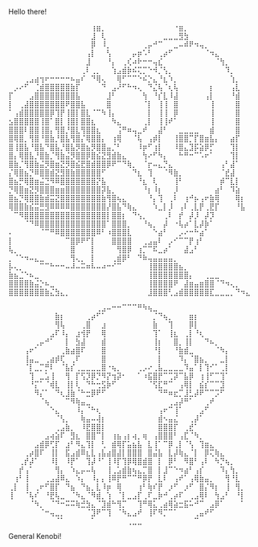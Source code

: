 Hello there!

⠀⠀⠀⠀⠀⠀⠀⠀⠀⠀⠀⠀⠀⠀⠀⠀⢰⣶⡀⠀⠀⠀⠀⠀⠀⠀⠀⠀⠀⠀⠀⠀⠐⣶⡀⠀⠀⠀⠀⠀⠀⠀⠀⠀⠀⠀⠀
⠀⠀⠀⠀⠀⠀⠀⠀⠀⠀⠀⠀⠀⠀⠀⠀⣸⠀⢇⠀⠀⠀⠀⠀⠀⠀⠀⠀⠀⠀⣀⣀⣀⣻⣳⠀⠀⠀⠀⠀⠀⠀⠀⠀⠀⠀⠀
⠀⠀⠀⠀⠀⠀⠀⠀⠀⠀⠀⠀⠀⠀⠀⠀⡿⠀⠸⡀⠀⠀⠀⠀⠀⠀⢀⡤⠚⠉⠀⠀⣀⠤⠾⠟⠲⢤⡀⠀⠀⠀⠀⠀⠀⠀⠀
⠀⠀⠀⠀⠀⠀⠀⠀⠀⠀⠀⠀⠀⠀⠀⢠⡇⠀⠀⢣⠀⠀⠀⠀⡤⡶⠡⠃⠀⢀⡴⠋⠀⠀⠀⠀⠀⠀⠈⠲⣄⠀⠀⠀⠀⠀⠀
⠀⠀⠀⠀⠀⠀⠀⠀⠀⠀⠀⠀⠀⠀⠀⣸⠀⠀⠀⠘⡄⠀⢀⢎⠴⠗⠒⠒⢤⣎⠀⠀⠀⠀⠀⠀⠀⠀⠀⠀⠈⢳⡀⠀⠀⠀⠀
⠀⠀⠀⠀⠀⠀⠀⠀⠀⠀⠀⠀⠀⠀⢀⠇⢀⡀⠀⠀⢱⣠⣾⡷⠮⢍⡉⠑⠺⡈⢣⡀⠀⠀⠀⠀⠀⠀⠀⠀⠀⠀⠹⡀⠀⠀⠀
⠀⠀⠀⢀⣠⣴⢲⠖⠒⠒⠒⠒⠦⣤⠎⠀⠙⢿⢄⠀⠀⢿⠋⠉⠉⠑⠮⡑⣄⠘⣆⠱⡀⠀⠀⠀⠀⠀⠀⠀⠀⠀⠀⢱⡀⠀⠀
⠀⡠⠔⠋⠀⢈⣾⣿⣿⣿⣿⣿⣷⡏⠀⠀⠀⠀⠙⠀⣠⠜⠋⠓⠲⢄⠀⠙⣌⢧⠈⢆⢧⠀⠀⠀⠀⠀⠀⡆⠀⠀⠀⢠⣇⠀⠀
⡏⠀⠀⠀⣠⣿⣿⣿⣿⣿⣿⣿⣿⣧⠀⠀⠀⠀⠀⣸⠃⠀⠀⠀⠀⠀⢳⠀⠘⡎⣇⠸⣼⠀⠀⠀⠀⠀⢠⡇⠀⠀⠀⠘⣾⠀⠀
⡇⠀⢀⣼⣿⣿⣿⣿⣿⣿⣿⠟⣿⣿⣧⠀⠀⠀⠀⣿⠀⠀⠀⠀⠀⠀⠈⡇⠀⢸⢸⠀⣿⠀⠀⠀⠀⠀⠀⢸⠀⠀⠀⠀⣿⠀⠀
⠁⢠⣾⣿⣿⣿⣿⣿⡿⢹⡟⢸⣿⡇⣿⣇⠈⠉⠳⢸⡄⠀⠀⠀⠀⠀⠀⡇⠀⢸⢸⠀⡿⠀⠀⠀⠀⠀⠀⢸⠀⠀⠀⠀⣿⠀⠀
⣢⣿⣿⣿⣿⣿⢸⣿⠁⣿⡇⢸⣿⡇⣿⣿⣆⠀⠀⠀⠳⣄⠀⠀⠀⠀⢀⡇⠀⢸⢸⠞⠁⠀⠀⠀⠀⠀⠀⢸⠀⠀⠀⠀⣿⠀⠀
⣿⣿⣿⠇⣿⣿⢸⣿⡄⢻⣿⡘⣿⣇⢻⣿⣿⣆⠀⠀⠀⢨⠛⠶⢤⣀⠞⠀⠀⣼⠃⠀⠀⣀⣀⣀⣀⠀⠀⣾⠀⠀⠀⠀⣿⠀⠀
⣿⢿⣿⡀⢻⣿⠘⣿⣷⡘⣿⣧⢻⣿⡌⢿⣿⣿⡄⠀⢰⢿⠀⠀⠈⢧⠀⢠⡾⡇⠀⠀⢸⣿⣿⡉⡏⣿⣶⣧⡄⠀⠀⣴⡏⠀⠀
⣿⢸⣿⣧⠘⣿⣧⠙⣿⣧⡘⣿⣧⡻⣿⣦⡻⣿⣿⣤⡈⠃⠀⠀⠀⠸⡶⠋⢰⡇⠀⠀⠸⣿⣄⣹⡯⣵⡿⡋⠀⠀⠀⢹⡇⠀⠀
⣿⡄⢿⣿⣧⡘⣿⣷⡈⢻⣷⣬⡻⣿⣿⡿⣿⣮⣝⣻⣾⣷⣄⠀⠀⠀⢳⠔⠋⠳⡄⠀⠀⠓⠛⠒⠉⠡⠖⠁⠀⠀⠀⢹⡇⠀⠀
⣿⣷⡈⢻⣿⣷⣬⡻⣿⣶⣝⡻⣿⣮⣟⣿⣾⣿⣿⡿⠟⠉⠙⢷⡀⠀⠈⡖⠤⣄⡙⣄⠀⠀⠀⠀⠀⠀⠀⠀⠀⢠⠃⣼⠁⠀⠀
⡌⢿⣿⣦⡙⠿⣿⣿⣾⣝⣻⣿⣷⣿⣿⣿⣿⣿⠋⠀⠀⠀⠀⠀⠙⣆⠀⢹⠀⠀⠈⠻⣷⡀⠀⠀⠀⠀⠀⠀⠀⠈⣞⣼⠀⠀⠀
⣿⣦⡛⢿⣿⣶⣬⣙⠻⠿⣿⣿⣿⣿⣿⣿⣿⡝⣧⠀⠀⠀⠀⠀⠀⠘⣆⠀⢇⠀⠀⠀⢸⠃⠀⠀⠀⠀⠀⠀⠀⡾⠉⣇⡇⠀⠀
⡙⢿⣿⣶⣝⡻⣿⣿⣿⣶⣶⣿⣿⣿⣿⣿⣿⣿⡽⣧⡀⠀⠀⠀⠀⠀⠘⡆⠸⡆⠀⠀⡸⠀⠀⠀⠀⠀⠀⠀⣴⠃⠀⠹⣵⠀⠀
⣿⣦⡙⢿⣿⣿⣷⣾⣭⣝⣿⣿⣿⣿⣿⣿⣿⣿⣷⢻⣿⢦⣄⠀⠀⠀⠀⠘⡄⢹⠀⢀⠇⠀⢰⠚⡦⢠⠖⣷⢿⠀⠀⠀⢿⡆⠀
⢿⣿⣿⣷⣮⣭⣛⣻⠿⠿⠿⠿⣿⣿⣿⣿⣿⣿⣿⡜⣿⣧⠙⢷⣄⠀⠀⠀⠱⣀⡇⡸⠀⢠⠇⢀⣇⡟⢀⣟⡏⠀⠀⠀⠘⣧⠀
⠀⠉⠻⣿⣿⣿⣿⣿⣿⣿⣿⣿⣿⣿⣿⣿⣿⣿⣿⡇⣿⣿⡆⠀⠙⢢⡀⠀⠀⠀⢀⠇⠀⡞⠀⡼⡸⠀⡼⡹⠀⠀⠀⠀⠀⠀⠀
⠀⠀⠀⠈⠙⠿⣿⣿⣿⣿⣿⣿⣿⣿⣿⣿⣿⣿⣿⠁⣿⣿⣿⡀⠀⠀⠘⢦⡀⠀⡼⠀⠐⢧⡴⠁⣇⡼⡷⠁⠀⠀⠀⠀⠀⠀⠀
⠄⠀⠀⠀⠀⠀⠈⠉⠛⠿⣿⣿⣿⣿⣿⣿⣿⠿⠃⠰⣿⣿⣿⣇⠀⠀⠀⠀⠑⣴⠃⠀⠀⡠⠔⠒⠓⣴⠁⠀⠀⠀⠀⠀⠀⠀⠀
⡇⠀⠀⠀⠀⠀⠀⠀⠀⠀⠀⠉⣿⡿⠟⠋⡇⠀⠀⠀⣿⣿⣿⣿⠀⠀⢀⣠⣤⠇⠀⡠⠊⠉⠉⡟⢰⠃⠀⠀⠀⠀⠀⠀⠀⠀⠀
⢧⡀⠀⠀⠀⠀⠀⠀⠀⠀⠀⠀⣿⠀⠀⠀⡇⠀⠀⠀⠀⢻⣿⡿⠀⢰⡉⠉⠯⣀⡴⠁⠀⠀⣼⣠⠃⠀⠀⠀⠀⠀⠀⠀⠀⠀⠀
⡀⠈⠑⠲⠤⣄⣀⠀⠀⠀⠀⠀⢻⢄⡀⠀⡇⠀⠀⠀⢀⣾⡿⠃⠀⠙⠷⢤⣤⣤⣤⣤⡀⠀⠀⠀⠀⠀⠀⠀⠀⠀⠀⠀⠀⠀⠀
⡧⢄⡀⠀⠀⠀⠉⠉⠓⠒⠒⠤⠼⠤⠭⠶⠧⠤⠴⠒⠊⠉⠀⠀⠀⠀⠀⢸⣿⣿⣿⣿⣿⣦⡀⠀⠀⠀⠀⠀⠀⠀⠀⠀⠀⠀⠀
⣷⣦⣈⠑⠦⣀⠀⠀⠀⠀⠀⠀⠀⠀⠀⠀⠀⠀⠀⠀⠀⠀⠀⠀⠀⠀⠀⢸⣿⣿⣿⣿⣿⣿⣿⡄⠀⠀⢀⣀⣀⠀⠀⠀⠀⠀⠀
⣿⣿⣿⣿⣷⣬⡑⠦⣀⠀⠀⠀⠀⠀⠀⠀⠀⠀⠀⠀⠀⠀⠀⠀⠀⠀⠀⢸⣿⣿⣿⣿⠟⠀⣼⣶⣤⣶⣿⣿⠈⠙⠲⢄⡀⠀⠀
⣿⣿⣿⣿⣿⣿⣿⣷⣌⣳⣄⡀⠀⠀⠀⠀⠀⠀⠀⠀⠀⠀⠀⠀⠀⠀⠀⣸⣿⣿⣿⢃⣠⣾⣿⣿⣿⣿⣿⣏⣀⣀⣀⡀⠙⠲⣄

⠀⠀⠀⠀⠀⠀⠀⠀⠀⠀⠀⠀⠀⠀⠀⠀⠀⢀⣠⠤⠒⠒⠉⠉⠉⠛⠳⢦⣀⠀⠀⠀⠀⠀⠀⠀⠀⠀⠀⠀⠀⠀⠀⠀⠀⠀
⠀⠀⠀⠀⠀⠀⠀⠀⠀⣷⡆⠀⠀⠀⠀⢀⡴⠋⠁⠀⠀⠀⠀⠀⠀⠀⠀⠀⡈⠙⢦⡀⠀⠀⠀⣶⡆⠀⠀⠀⠀⠀⠀⠀⠀⠀
⠀⠀⠀⠀⠀⠀⠀⠀⠀⢻⢧⠀⠀⠀⢀⣿⠀⠀⣰⠀⠀⠀⠀⠀⠀⠀⠀⠀⣷⠀⠀⢹⠀⠀⠀⡿⡇⠀⠀⠀⠀⠀⠀⠀⠀⠀
⠀⠀⠀⠀⠀⠀⠀⠀⣠⠏⠸⡄⠀⣰⢺⡟⠀⠀⢿⠀⠀⠀⠀⠀⠀⠀⠀⠀⢹⠁⠀⢸⣆⠀⢀⡇⠘⢆⠀⠀⠀⠀⠀⠀⠀⠀
⠀⠀⠀⠀⠀⢀⡤⠚⠁⠀⠀⡇⠀⣳⣼⠀⠀⠀⣾⠀⠀⠀⠀⠀⠀⠀⠀⠀⢸⡆⠀⠀⣿⡀⢸⡇⠀⠀⠙⠦⡀⠀⠀⠀⠀⠀
⠀⠀⠀⢠⠖⠁⠀⠀⠀⠀⢀⣷⣴⣿⠏⠀⠀⠀⣿⠀⠀⠀⠀⠀⠀⠀⠀⠀⠘⡇⠀⠀⠘⣷⣾⣀⠀⠀⠀⠀⠈⠳⡄⠀⠀⠀
⠀⠀⠀⢸⣤⣀⠀⢀⣴⡾⢏⠀⢀⠏⠀⠀⠀⠀⣿⠀⠀⠀⠀⠀⠀⠀⠀⠀⠀⡇⠀⠀⠀⠹⡄⠈⣿⣦⡀⠀⠀⣀⡇⠀⠀⠀
⠀⠀⠀⠈⡇⣀⡉⡛⠇⠀⠈⣧⡎⢀⣀⣀⣀⣀⣿⠐⢦⡀⠀⠀⠀⢀⡠⠔⢀⣧⣀⣀⣀⣀⠹⣤⠁⡇⢹⠊⠁⢀⡇⠀⠀⠀
⠀⠀⠀⠀⢹⠀⣀⣡⢸⠀⠀⢻⠀⡏⢫⡹⡿⡙⠻⡝⢲⡽⠂⠀⠀⠁⠰⣯⣿⡟⠉⢉⡽⠉⣧⡿⠀⢰⢸⠋⠉⢹⠁⠀⠀⠀
⠀⠀⠀⠀⠘⡍⠁⠈⢾⣇⠀⢸⡇⢇⠀⠙⠓⢒⣫⡷⠋⠀⠀⠀⠀⠀⠀⠈⢫⣏⠛⠉⠀⢠⢿⡇⠀⣮⡎⠉⠉⣹⠀⠀⠀⠀
⠀⠀⠀⠀⠀⠻⡌⠁⠀⠙⢆⣸⣷⠈⠓⣒⡿⠟⠋⠀⠀⠀⠀⠀⠀⠀⠀⠀⠀⠙⠛⠶⣖⡉⣸⣃⡼⠟⠉⠉⡩⠋⠀⠀⠀⠀
⠀⠀⠀⠀⠀⠀⠈⢦⠀⠀⠀⠉⠻⢷⣤⣀⠀⠀⠀⠀⠀⠀⠀⠀⠀⠀⠀⠀⠀⠀⠀⢀⣠⡼⠛⠁⠀⠀⢀⠞⠀⠀⠀⠀⠀⠀
⠀⠀⠀⠀⠀⠀⠀⠀⠑⣄⠀⠀⠀⠸⡄⠈⠓⢆⠀⠀⠀⠀⠀⠀⠀⠀⠀⠀⠀⢠⠖⠉⢸⠁⠀⠀⠀⣠⠋⠀⠀⠀⠀⠀⠀⠀
⠀⠀⠀⠀⠀⠀⠀⠀⠀⠈⢣⡀⠀⠀⢷⣤⠤⢼⡆⠀⠀⠀⠀⠀⠀⠀⠀⠀⠀⣾⠢⣤⣌⠀⠀⢀⡼⠁⠀⠀⠀⠀⠀⠀⠀⠀
⠀⠀⠀⠀⠀⠀⠀⠀⠀⢀⣠⣷⡀⠀⠸⣟⣿⣿⡇⠀⠀⠀⠀⠀⠀⠀⠀⠀⠀⣿⣿⣿⡏⠀⢀⣞⠁⠀⠀⠀⠀⠀⠀⠀⠀⠀
⠀⠀⠀⠀⠀⠀⠀⣠⢴⣵⠏⠀⣻⣆⠀⣿⣿⠉⡇⠀⢰⣦⢠⡆⢴⡀⢶⠀⢠⣿⣿⣿⠃⢠⣏⠈⠳⡀⠀⠀⠀⠀⠀⠀⠀⠀
⠀⠀⠀⠀⠀⣠⣾⡿⢋⡏⠀⣰⠃⠻⣄⢹⡇⠀⢃⠀⣾⢿⡏⣥⣦⣧⠀⣇⢸⠁⠉⡿⢀⡇⠈⢣⠀⢹⣶⣄⠀⠀⠀⠀⠀⠀
⠀⠀⠀⢀⡴⣿⠏⠀⢸⡇⠀⣯⣠⣾⠿⣆⣇⢠⣧⣴⣿⣼⡇⣿⣿⣿⠀⣿⣬⣧⠀⣇⡼⢷⣄⠈⡇⠀⡿⢍⢷⣄⠀⠀⠀⠀
⠀⠀⢀⡞⡼⠁⠀⠀⠸⡇⠀⠸⡟⠁⠀⢹⡼⠘⠁⢸⠸⡏⢹⡿⢿⣿⣾⣿⠀⡇⠀⡿⠃⠀⠻⣿⠃⢠⠇⠀⠳⡙⢦⡀⠀⠀
⠀⠀⡞⢠⠁⠀⠀⠀⠀⢻⡄⠀⠱⣄⡤⠤⢧⠀⠀⢸⢀⣡⣾⣷⢦⣄⡉⣿⠀⡇⣸⠉⠑⠲⣴⠃⢠⡎⠀⠀⠀⠹⡄⢳⡀⠀
⠀⢰⠃⢸⠀⠀⠀⢀⣠⣼⠿⣄⠀⠱⡄⠀⠸⡄⡄⢸⠿⡟⠛⠉⠉⠛⡿⡟⠀⣇⠇⠀⢠⠞⠁⢠⢿⣷⣤⡀⠀⠀⢻⠘⣇⠀
⢀⡇⠀⢸⠀⢀⠖⠋⣿⡏⠀⠙⣦⠀⠙⣦⡀⣇⠸⡶⠀⢿⠀⠀⠀⢰⠃⢷⠎⡟⠀⡰⠋⠀⡰⠋⠀⣿⡌⠻⡆⠀⢸⠀⢻⡀
⢸⠀⠀⠈⢧⠎⠀⠘⣟⢧⣀⠀⠈⠳⣄⠈⠻⣾⡀⢱⠀⠈⡇⣀⣠⡏⢀⠏⣀⡷⠚⢀⡴⠏⠀⢀⣠⢿⠇⠀⢳⣠⠃⠀⠘⡇
⠀⠀⠀⠀⠈⠳⡀⠀⠈⠙⠒⠭⠭⢷⣚⣳⣄⠈⣹⣾⠓⢻⡉⠀⠀⢹⠛⢿⣅⢀⣴⢿⣵⣒⣯⠥⠚⠉⠀⣠⡿⠁⠀⠀⠀⠁
⠀⠀⠀⠀⠀⠀⠈⠒⢤⣀⡀⠀⠀⠀⠀⠈⣹⠟⠉⢹⠀⠈⠳⣄⣠⠞⠀⢸⠏⠻⡉⠉⠁⠀⠀⠀⢀⣤⠞⠋⠀⠀⠀⠀⠀⠀
⠀⠀⠀⠀⠀⠀⠀⠀⠀⠈⠁⠀⠀⠀⠀⠀⠁⠀⠀⠀⠀⠀⠀⢀⣀⣀⠀⠀⠀⠀⠀⠀⠀⠀⠀⠀⠉⠀⠀⠀⠀⠀⠀⠀⠀⠀

General Kenobi!

